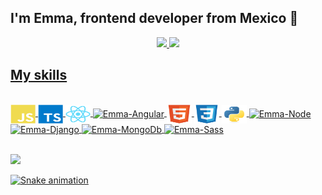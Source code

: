 ## I'm Emma, frontend developer from Mexico 🤠

<div align="center" style="display: inline_block">
  <a href="https://github.com/EmmanuelRdezG2">
  <img height="170px" src="https://github-readme-stats.vercel.app/api?username=EmmanuelRdezG2&show_icons=true&theme=radical&include_all_commits=true&count_private=false"/>
  <img height="175px" src="https://github-readme-stats.vercel.app/api/top-langs/?username=EmmanuelRdezG2&layout=compact&langs_count=7&theme=radical"/>
</div>

## My skills

<div style="display: inline_block"><br>
  <img align="center" alt="Emma-Js" height="30" width="40" src="https://raw.githubusercontent.com/devicons/devicon/master/icons/javascript/javascript-plain.svg">
  <img align="center" alt="Emma-Ts" height="30" width="40" src="https://raw.githubusercontent.com/devicons/devicon/master/icons/typescript/typescript-plain.svg">
  <img align="center" alt="Emma-React" height="30" width="40" src="https://raw.githubusercontent.com/devicons/devicon/master/icons/react/react-original.svg">
  <img align="center" alt="Emma-Angular" height="30" width="40" src="https://cdn.jsdelivr.net/gh/devicons/devicon/icons/angularjs/angularjs-original.svg" />
  <img align="center" alt="Emma-HTML" height="30" width="40" src="https://raw.githubusercontent.com/devicons/devicon/master/icons/html5/html5-original.svg">
  <img align="center" alt="Emma-CSS" height="30" width="40" src="https://raw.githubusercontent.com/devicons/devicon/master/icons/css3/css3-original.svg">
  <img align="center" alt="Emma-Python" height="30" width="40" src="https://raw.githubusercontent.com/devicons/devicon/master/icons/python/python-original.svg">
  <img align="center" alt="Emma-Node" height="30" width="40" src="https://cdn.jsdelivr.net/gh/devicons/devicon/icons/nodejs/nodejs-original.svg"/>
  <img align="center" alt="Emma-Django" height="30" width="40" src="https://cdn.jsdelivr.net/gh/devicons/devicon/icons/django/django-original.svg" />
  <img align="center" alt="Emma-MongoDb" height="30" width="40" src="https://cdn.jsdelivr.net/gh/devicons/devicon/icons/mongodb/mongodb-original-wordmark.svg" />
  <img align="center" alt="Emma-Sass" height="30" width="40" src="https://cdn.jsdelivr.net/gh/devicons/devicon/icons/sass/sass-original.svg" />  
</div>
  <div> 
    <br>
 
 ![](https://walfiegif.files.wordpress.com/2020/11/out-transparent-20.gif)

![Snake animation](https://github.com/EmmanuelRdezG2/EmmanuelRdezG2/blob/output/github-contribution-grid-snake.svg)

</div>
